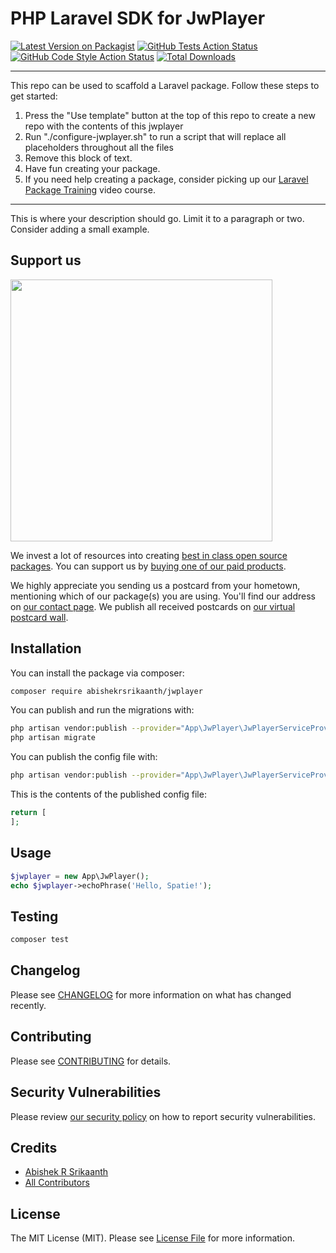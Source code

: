 # PHP Laravel SDK for JwPlayer

[![Latest Version on Packagist](https://img.shields.io/packagist/v/abishekrsrikaanth/jwplayer.svg?style=flat-square)](https://packagist.org/packages/abishekrsrikaanth/jwplayer)
[![GitHub Tests Action Status](https://img.shields.io/github/workflow/status/abishekrsrikaanth/jwplayer/run-tests?label=tests)](https://github.com/abishekrsrikaanth/jwplayer/actions?query=workflow%3Arun-tests+branch%3Amain)
[![GitHub Code Style Action Status](https://img.shields.io/github/workflow/status/abishekrsrikaanth/jwplayer/Check%20&%20fix%20styling?label=code%20style)](https://github.com/abishekrsrikaanth/jwplayer/actions?query=workflow%3A"Check+%26+fix+styling"+branch%3Amain)
[![Total Downloads](https://img.shields.io/packagist/dt/abishekrsrikaanth/jwplayer.svg?style=flat-square)](https://packagist.org/packages/abishekrsrikaanth/jwplayer)

---
This repo can be used to scaffold a Laravel package. Follow these steps to get started:

1. Press the "Use template" button at the top of this repo to create a new repo with the contents of this jwplayer
2. Run "./configure-jwplayer.sh" to run a script that will replace all placeholders throughout all the files
3. Remove this block of text.
4. Have fun creating your package.
5. If you need help creating a package, consider picking up our <a href="https://laravelpackage.training">Laravel Package Training</a> video course.
---

This is where your description should go. Limit it to a paragraph or two. Consider adding a small example.

## Support us

[<img src="https://github-ads.s3.eu-central-1.amazonaws.com/jwplayer.jpg?t=1" width="419px" />](https://spatie.be/github-ad-click/jwplayer)

We invest a lot of resources into creating [best in class open source packages](https://spatie.be/open-source). You can support us by [buying one of our paid products](https://spatie.be/open-source/support-us).

We highly appreciate you sending us a postcard from your hometown, mentioning which of our package(s) you are using. You'll find our address on [our contact page](https://spatie.be/about-us). We publish all received postcards on [our virtual postcard wall](https://spatie.be/open-source/postcards).

## Installation

You can install the package via composer:

```bash
composer require abishekrsrikaanth/jwplayer
```

You can publish and run the migrations with:

```bash
php artisan vendor:publish --provider="App\JwPlayer\JwPlayerServiceProvider" --tag="jwplayer-migrations"
php artisan migrate
```

You can publish the config file with:
```bash
php artisan vendor:publish --provider="App\JwPlayer\JwPlayerServiceProvider" --tag="jwplayer-config"
```

This is the contents of the published config file:

```php
return [
];
```

## Usage

```php
$jwplayer = new App\JwPlayer();
echo $jwplayer->echoPhrase('Hello, Spatie!');
```

## Testing

```bash
composer test
```

## Changelog

Please see [CHANGELOG](CHANGELOG.md) for more information on what has changed recently.

## Contributing

Please see [CONTRIBUTING](.github/CONTRIBUTING.md) for details.

## Security Vulnerabilities

Please review [our security policy](../../security/policy) on how to report security vulnerabilities.

## Credits

- [Abishek R Srikaanth](https://github.com/abishekrsrikaanth)
- [All Contributors](../../contributors)

## License

The MIT License (MIT). Please see [License File](LICENSE.md) for more information.
